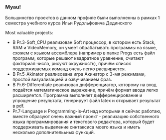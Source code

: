 ### Myau!

Большинство проектов в данном профиле были выполненны в рамках 1 семестра учебного курса Ильи Рудольфовича Дединского

Most valuable projects:
- В Pr.3-Soft_CPU реализован Soft процессор, в котором есть Stack, RAM и VideoMemory, он умеет обрабатывать программы на языке, схожем с языком ассемблера (например в папке Progs 
  есть файл программ, которые решают квадратное уравнение, считают факториал числа, рисуют окружность), причём список поддерживаемых команд очень легко расширяется.
- В Pr.5-Akinator реализована игра Акинатор с 3-мя режимами, простой визуализацией и озвучиванием фраз. 
- В Pr.6-Differentiate реализован дифференциатор, которому на вход подаётся математическое выражение, причём формат ввода легко расширяется. Программа выполняет дифференцирование
  и упрощение результата, генерирует файл latex и открывает результат в pdf. 
- Pr.7-Language и Programming-is-Art над которыми я сейчас работаю, вместе образуют очень важный проект - реализацию собственного языка программирования и текстового редактора,
  который будет поддерживать выделение синтаксиса моего языка и иметь несколько дополнителььных функций.
